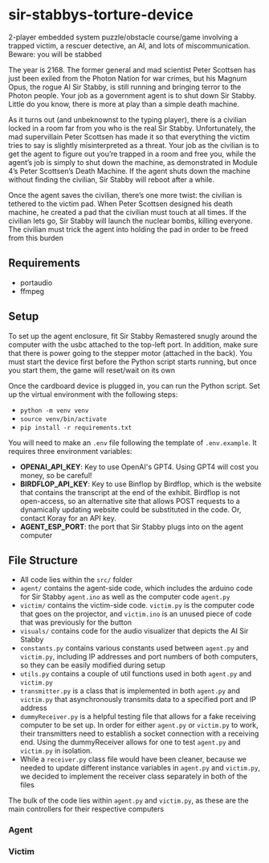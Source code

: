 # sir-stabbys-torture-device

2-player embedded system puzzle/obstacle course/game involving a trapped victim, a rescuer detective, an AI, and lots of miscommunication. Beware: you will be stabbed

The year is 2168. The former general and mad scientist Peter Scottsen has just been exiled from the Photon Nation for war crimes, but his Magnum Opus, the rogue AI Sir Stabby, is still running and bringing terror to the Photon people. Your job as a government agent is to shut down Sir Stabby. Little do you know, there is more at play than a simple death machine.

As it turns out (and unbeknownst to the typing player), there is a civilian locked in a room far from you who is the real Sir Stabby. Unfortunately, the mad supervillain Peter Scottsen has made it so that everything the victim tries to say is slightly misinterpreted as a threat. Your job as the civilian is to get the agent to figure out you’re trapped in a room and free you, while the agent’s job is simply to shut down the machine, as demonstrated in Module 4’s Peter Scottsen’s Death Machine. If the agent shuts down the machine without finding the civilian, Sir Stabby will reboot after a while.

Once the agent saves the civilian, there’s one more twist: the civilian is tethered to the victim pad. When Peter Scottsen designed his death machine, he created a pad that the civilian must touch at all times. If the civilian lets go, Sir Stabby will launch the nuclear bombs, killing everyone. The civilian must trick the agent into holding the pad in order to be freed from this burden

## Requirements

- portaudio
- ffmpeg

## Setup

To set up the agent enclosure, fit Sir Stabby Remastered snugly around the computer with the usbc attached to the top-left port. In addition, make sure that there is power going to the stepper motor (attached in the back). You must start the device first before the Python script starts running, but once you start them, the game will reset/wait on its own

Once the cardboard device is plugged in, you can run the Python script. Set up the virtual environment with the following steps:

- `python -m venv venv`
- `source venv/bin/activate`
- `pip install -r requirements.txt`

You will need to make an `.env` file following the template of `.env.example`. It requires three environment variables:

- **OPENAI_API_KEY**: Key to use OpenAI's GPT4. Using GPT4 will cost you money, so be careful!
- **BIRDFLOP_API_KEY**: Key to use Binflop by Birdflop, which is the website that contains the transcript at the end of the exhibit. Birdflop is not open-access, so an alternative site that allows POST requests to a dynamically updating website could be substituted in the code. Or, contact Koray for an API key.
- **AGENT_ESP_PORT**: the port that Sir Stabby plugs into on the agent computer

## File Structure

- All code lies within the `src/` folder
- `agent/` contains the agent-side code, which includes the arduino code for Sir Stabby `agent.ino` as well as the computer code `agent.py`
- `victim/` contains the victim-side code. `victim.py` is the computer code that goes on the projector, and `victim.ino` is an unused piece of code that was previously for the button
- `visuals/` contains code for the audio visualizer that depicts the AI Sir Stabby
- `constants.py` contains various constants used between `agent.py` and `victim.py`, including IP addresses and port numbers of both computers, so they can be easily modified during setup
- `utils.py` contains a couple of util functions used in both `agent.py` and `victim.py`
- `transmitter.py` is a class that is implemented in both `agent.py` and `victim.py` that asynchronously transmits data to a specified port and IP address
- `dummyReceiver.py` is a helpful testing file that allows for a fake receiving computer to be set up. In order for either `agent.py` or `victim.py` to work, their transmitters need to establish a socket connection with a receiving end. Using the dummyReceiver allows for one to test `agent.py` and `victim.py` in isolation.
- While a `receiver.py` class file would have been cleaner, because we needed to update different instance variables in `agent.py` and `victim.py`, we decided to implement the receiver class separately in both of the files

The bulk of the code lies within `agent.py` and `victim.py`, as these are the main controllers for their respective computers

### Agent


### Victim